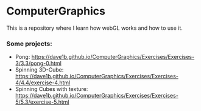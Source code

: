 # ComputerGraphics
This is a repository where I learn how webGL works and how to use it.


### Some projects:
- Pong: https://dave1b.github.io/ComputerGraphics/Exercises/Exercises-3/3.3/pong-0.html
- Spinning 3D-Cube: https://dave1b.github.io/ComputerGraphics/Exercises/Exercises-4/4.4/exercise-4.html
- Spinning Cubes with texture: https://dave1b.github.io/ComputerGraphics/Exercises/Exercises-5/5.3/exercise-5.html

